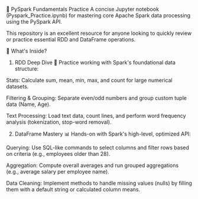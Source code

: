 🐍 PySpark Fundamentals Practice
A concise Jupyter notebook (Pyspark_Practice.ipynb) for mastering core Apache Spark data processing using the PySpark API.

This repository is an excellent resource for anyone looking to quickly review or practice essential RDD and DataFrame operations.

🚀 What's Inside?
1. RDD Deep Dive 🔢
Practice working with Spark's foundational data structure:

Stats: Calculate sum, mean, min, max, and count for large numerical datasets.

Filtering & Grouping: Separate even/odd numbers and group custom tuple data (Name, Age).

Text Processing: Load text data, count lines, and perform word frequency analysis (tokenization, stop-word removal).

2. DataFrame Mastery 📊
Hands-on with Spark's high-level, optimized API:

Querying: Use SQL-like commands to select columns and filter rows based on criteria (e.g., employees older than 28).

Aggregation: Compute overall averages and run grouped aggregations (e.g., average salary per employee name).

Data Cleaning: Implement methods to handle missing values (nulls) by filling them with a default string or calculated column means.
